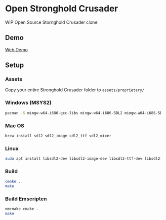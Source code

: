 # Open Stronghold Crusader

WIP Open Source Stornghold Crusader clone

## Demo

[Web Demo](https://adsgames.github.io/open-shc/)

## Setup

### Assets

Copy your entire Stronghold Crusader folder to `assets/proprietary/`

### Windows (MSYS2)

```bash
pacman -S mingw-w64-i686-gcc-libs mingw-w64-i686-SDL2 mingw-w64-i686-SDL2_mixer mingw-w64-i686-SDL2_image mingw-w64-i686-SDL2_ttf
```

### Mac OS

```bash
brew install sdl2 sdl2_image sdl2_ttf sdl2_mixer
```

### Linux

```bash
sudo apt install libsdl2-dev libsdl2-image-dev libsdl2-ttf-dev libsdl2-mixer-dev
```

### Build

```bash
cmake .
make
```

### Build Emscripten

```bash
emcmake cmake .
make
```

